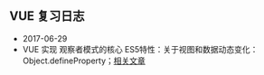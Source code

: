 ## VUE 复习日志
* 2017-06-29
* VUE 实现 观察者模式的核心 ES5特性：关于视图和数据动态变化：Object.defineProperty；[相关文章](http://www.jianshu.com/p/07ba2b0c8fca)
